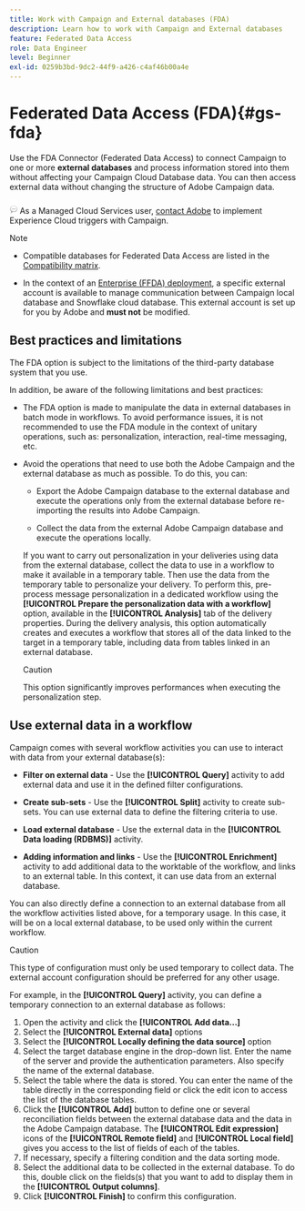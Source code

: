 ```yaml
---
title: Work with Campaign and External databases (FDA)
description: Learn how to work with Campaign and External databases
feature: Federated Data Access
role: Data Engineer
level: Beginner
exl-id: 0259b3bd-9dc2-44f9-a426-c4af46b00a4e
---
```

# Federated Data Access (FDA){#gs-fda}

Use the FDA Connector (Federated Data Access) to connect Campaign to one or more **external databases** and process information stored into them without affecting your Campaign Cloud Database data. You can then access external data without changing the structure of Adobe Campaign data.

![](../assets/do-not-localize/speech.png)   As a Managed Cloud Services user, [contact Adobe](../start/campaign-faq.md#support) to implement Experience Cloud triggers with Campaign.


>[!NOTE]
>
>* Compatible databases for Federated Data Access are listed in the [Compatibility matrix](../start/compatibility-matrix.md).
>
>* In the context of an [Enterprise (FFDA) deployment](../architecture/enterprise-deployment.md), a specific external account is available to manage communication between Campaign local database and Snowflake cloud database. This external account is set up for you by Adobe and **must not** be modified.
>


## Best practices and limitations

The FDA option is subject to the limitations of the third-party database system that you use.

In addition, be aware of the following limitations and best practices:

* The FDA option is made to manipulate the data in external databases in batch mode in workflows. To avoid performance issues, it is not recommended to use the FDA module in the context of unitary operations, such as: personalization, interaction, real-time messaging, etc.

* Avoid the operations that need to use both the Adobe Campaign and the external database as much as possible. To do this, you can:

    * Export the Adobe Campaign database to the external database and execute the operations only from the external database before re-importing the results into Adobe Campaign.

    * Collect the data from the external Adobe Campaign database and execute the operations locally.

    If you want to carry out personalization in your deliveries using data from the external database, collect the data to use in a workflow to make it available in a temporary table. Then use the data from the temporary table to personalize your delivery. To perform this, pre-process message personalization in a dedicated workflow using the **[!UICONTROL Prepare the personalization data with a workflow]** option, available in the **[!UICONTROL Analysis]** tab of the delivery properties. During the delivery analysis, this option automatically creates and executes a workflow that stores all of the data linked to the target in a temporary table, including data from tables linked in an external database.
    
    >[!CAUTION]
    >
    >This option significantly improves performances when executing the personalization step.


## Use external data in a workflow

Campaign comes with several workflow activities you can use to interact with data from your external database(s):

* **Filter on external data** -  Use the **[!UICONTROL Query]** activity to add external data and use it in the defined filter configurations. 

* **Create sub-sets** - Use the **[!UICONTROL Split]** activity to create sub-sets. You can use external data to define the filtering criteria to use.

* **Load external database** - Use the external data in the **[!UICONTROL Data loading (RDBMS)]** activity. 

* **Adding information and links** - Use the **[!UICONTROL Enrichment]** activity to add additional data to the worktable of the workflow, and links to an external table. In this context, it can use data from an external database. 

You can also directly define a connection to an external database from all the workflow activities listed above, for a temporary usage. In this case, it will be on a local external database, to be used only within the current workflow.

>[!CAUTION]
>
>This type of configuration must only be used temporary to collect data. The external account configuration should be preferred for any other usage.

For example, in the **[!UICONTROL Query]** activity, you can define a temporary connection to an external database as follows:

1. Open the activity and click the **[!UICONTROL Add data...]**
1. Select the **[!UICONTROL External data]** options
1. Select the **[!UICONTROL Locally defining the data source]** option
1. Select the target database engine in the drop-down list. Enter the name of the server and provide the authentication parameters. Also specify the name of the external database.
1. Select the table where the data is stored. You can enter the name of the table directly in the corresponding field or click the edit icon to access the list of the database tables.
1. Click the **[!UICONTROL Add]** button to define one or several reconciliation fields between the external database data and the data in the Adobe Campaign database. The **[!UICONTROL Edit expression]** icons of the **[!UICONTROL Remote field]** and **[!UICONTROL Local field]** gives you access to the list of fields of each of the tables.
1. If necessary, specify a filtering condition and the data sorting mode.
1. Select the additional data to be collected in the external database. To do this, double click on the fields(s) that you want to add to display them in the **[!UICONTROL Output columns]**. 
1. Click **[!UICONTROL Finish]** to confirm this configuration.
